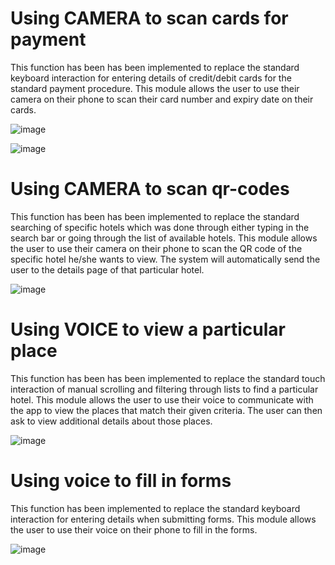 # Using CAMERA to scan cards for payment

This function has been has been implemented to replace the standard keyboard interaction for entering details of credit/debit cards for the standard payment procedure. 
This module allows the user to use their camera on their phone to scan their card number and expiry date on their cards.

![image](https://github.com/hastikacheddy/Stay/assets/59787014/a6f851d4-10b0-443a-af50-1b1414bd9ae4)

![image](https://github.com/hastikacheddy/Stay/assets/59787014/dbba872f-620d-44d9-8a2d-a2d55d7658d4)

# Using CAMERA to scan qr-codes

This function has been has been implemented to replace the standard searching of specific hotels which was done through either typing in the search bar or going through the list of available hotels.
This module allows the user to use their camera on their phone to scan the QR code of the specific hotel he/she wants to view. The system will automatically send the user to the details page of that particular hotel.

![image](https://github.com/hastikacheddy/Stay/assets/59787014/d24d3c80-2581-4fbc-918f-93a9a0417d98)

# Using VOICE to view a particular place

This function has been has been implemented to replace the standard touch interaction of manual scrolling and filtering through lists to find a particular hotel.
This module allows the user to use their voice to communicate with the app to view the places that match their given criteria. The user can then ask to view additional details about those places.

![image](https://github.com/hastikacheddy/Stay/assets/59787014/c19d385d-1fd0-44b1-8244-3760bd76fe5f)

# Using voice to fill in forms

This function has been implemented to replace the standard keyboard interaction for entering details when submitting forms.
This module allows the user to use their voice on their phone to fill in the forms.

![image](https://github.com/hastikacheddy/Stay/assets/59787014/d4f2c968-db0a-41ad-8f5f-f50db1630835)

